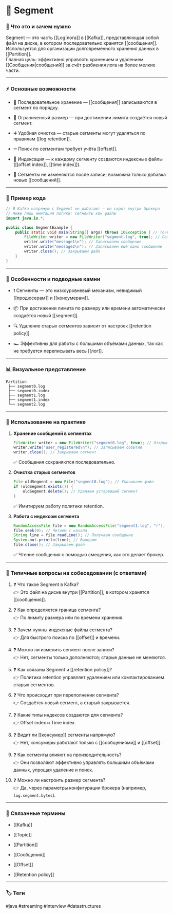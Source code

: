 # 📄 **Segment**

### 📝 **Что это и зачем нужно**

Segment — это часть [[Log|лога]] в [[Kafka]], представляющая собой файл на диске, в котором последовательно хранятся [[сообщения]].  
Используется для организации долговременного хранения данных в [[Partition]].  
Главная цель: эффективно управлять хранением и удалением [[Сообщения|сообщений]] за счёт разбиения лога на более мелкие части.

---

### ⚡ **Основные возможности**

- 📍 Последовательное хранение — [[сообщения]] записываются в сегмент по порядку.
    
- 🔑 Ограниченный размер — при достижении лимита создаётся новый сегмент.
    
- ➕ Удобная очистка — старые сегменты могут удаляться по правилам [[log retention]].
    
- ➖ Поиск по сегментам требует учёта [[offset]].
    
- 🔄 Индексация — к каждому сегменту создаются индексные файлы ([[offset index]], [[time index]]).
    
- 🚫 Сегменты не изменяются после записи; возможна только добавка новых [[сообщений]].
    

---

### 📌 **Пример кода**

```java
// В Kafka напрямую с Segment не работают — он скрыт внутри брокера
// Ниже лишь имитация логики: сегменты как файлы
import java.io.*;

public class SegmentExample {
    public static void main(String[] args) throws IOException { // Точка входа
        FileWriter writer = new FileWriter("segment.log", true); // Создаём файл-сегмент
        writer.write("message1\n"); // Записываем сообщение
        writer.write("message2\n"); // Записываем ещё одно сообщение
        writer.close(); // Закрываем файл
    }
}
```

---

### 🧠 **Особенности и подводные камни**

- ❗ Сегменты — это низкоуровневый механизм, невидимый [[продюсерам]] и [[консумерам]].
    
- 📦 При достижении лимита по размеру или времени автоматически создаётся новый [[segment]].
    
- 🔍 Удаление старых сегментов зависит от настроек [[retention policy]].
    
- 🏎 Эффективны для работы с большими объёмами данных, так как не требуется переписывать весь [[лог]].
    

---

### 📊 **Визуальное представление**

```
Partition
 ├── segment0.log
 ├── segment0.index
 ├── segment1.log
 ├── segment1.index
 └── segment2.log
```

---

### 💼 **Использование на практике**

1. **Хранение сообщений в сегментах**
    
    ```java
    FileWriter writer = new FileWriter("segment0.log", true); // Открываем сегмент
    writer.write("user_registered\n"); // Записываем событие
    writer.close(); // Закрываем сегмент
    ```
    
    ✅ Сообщения сохраняются последовательно.
    
2. **Очистка старых сегментов**
    
    ```java
    File oldSegment = new File("segment0.log"); // Указываем файл
    if (oldSegment.exists()) {
        oldSegment.delete(); // Удаляем устаревший сегмент
    }
    ```
    
    ✅ Имитируем работу политики retention.
    
3. **Работа с индексом сегмента**
    
    ```java
    RandomAccessFile file = new RandomAccessFile("segment1.log", "r"); // Открываем сегмент
    file.seek(0); // Читаем с начала
    String line = file.readLine(); // Получаем сообщение
    System.out.println(line); // Выводим
    file.close(); // Закрываем файл
    ```
    
    ✅ Чтение сообщения с помощью смещения, как это делает брокер.
    

---

### 🎯 **Типичные вопросы на собеседовании (с ответами)**

1. ❓ Что такое Segment в Kafka?  
    👉 Это файл на диске внутри [[Partition]], в котором хранятся [[сообщения]].
    
2. ❓ Как определяется граница сегмента?  
    👉 По лимиту размера или по времени хранения.
    
3. ❓ Зачем нужны индексные файлы сегмента?  
    👉 Для быстрого поиска по [[offset]] и времени.
    
4. ❓ Можно ли изменить сегмент после записи?  
    👉 Нет, сегменты только дополняются; старые данные не меняются.
    
5. ❓ Как связаны Segment и [[retention policy]]?  
    👉 Политика retention управляет удалением или компактированием старых сегментов.
    
6. ❓ Что происходит при переполнении сегмента?  
    👉 Создаётся новый сегмент, а старый закрывается.
    
7. ❓ Какие типы индексов создаются для сегмента?  
    👉 Offset index и Time index.
    
8. ❓ Видит ли [[консумер]] сегменты напрямую?  
    👉 Нет, консумеры работают только с [[сообщениями]] и [[offset]].
    
9. ❓ Как сегменты влияют на производительность?  
    👉 Они позволяют эффективно управлять большими объёмами данных, упрощая удаление и поиск.
    
10. ❓ Можно ли настроить размер сегмента?  
    👉 Да, через параметры конфигурации брокера (например, `log.segment.bytes`).
    

---

### 🔗 **Связанные термины**

- [[Kafka]]
    
- [[Topic]]
    
- [[Partition]]
    
- [[Сообщения]]
    
- [[Offset]]
    
- [[Retention policy]]
    

---

### 🏷 **Теги**

#java #streaming #interview #datastructures